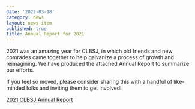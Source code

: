 ```yaml
---
date: '2022-03-18'
category: news
layout: news-item
published: true
title: Annual Report for 2021
---
```

2021 was an amazing year for CLBSJ, in which old friends and new comrades came together to help galvanize a process of growth and reimagining. We have produced the attached Annual Report to summarize our efforts.

If you feel so moved, please consider sharing this with a handful of like-minded folks and inviting them to get involved!

[2021 CLBSJ Annual Report](/resources/CLBSJ-AnnualReport2021.pdf)
